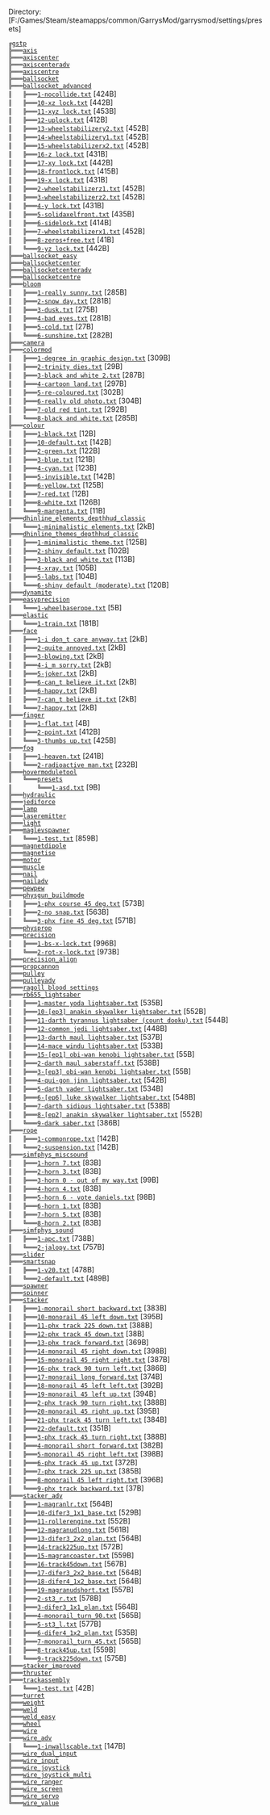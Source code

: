 ﻿Directory: [F:/Games/Steam/steamapps/common/GarrysMod/garrysmod/settings/presets]

`╔`[`gstp`][ref-1-gstp]  
`╠═══`[`axis`][ref-2-axis]  
`╠═══`[`axiscenter`][ref-3-axiscenter]  
`╠═══`[`axiscenteradv`][ref-4-axiscenteradv]  
`╠═══`[`axiscentre`][ref-5-axiscentre]  
`╠═══`[`ballsocket`][ref-6-ballsocket]  
`╠═══`[`ballsocket_advanced`][ref-7-ballsocket%5Fadvanced]  
`║   ╠═══`[`1-nocollide.txt`][ref-8-1%2Dnocollide.txt] [424B]  
`║   ╠═══`[`10-xz lock.txt`][ref-9-10%2Dxz%20lock.txt] [442B]  
`║   ╠═══`[`11-xyz lock.txt`][ref-10-11%2Dxyz%20lock.txt] [453B]  
`║   ╠═══`[`12-uplock.txt`][ref-11-12%2Duplock.txt] [412B]  
`║   ╠═══`[`13-wheelstabilizery2.txt`][ref-12-13%2Dwheelstabilizery2.txt] [452B]  
`║   ╠═══`[`14-wheelstabilizery1.txt`][ref-13-14%2Dwheelstabilizery1.txt] [452B]  
`║   ╠═══`[`15-wheelstabilizerx2.txt`][ref-14-15%2Dwheelstabilizerx2.txt] [452B]  
`║   ╠═══`[`16-z lock.txt`][ref-15-16%2Dz%20lock.txt] [431B]  
`║   ╠═══`[`17-xy lock.txt`][ref-16-17%2Dxy%20lock.txt] [442B]  
`║   ╠═══`[`18-frontlock.txt`][ref-17-18%2Dfrontlock.txt] [415B]  
`║   ╠═══`[`19-x lock.txt`][ref-18-19%2Dx%20lock.txt] [431B]  
`║   ╠═══`[`2-wheelstabilizerz1.txt`][ref-19-2%2Dwheelstabilizerz1.txt] [452B]  
`║   ╠═══`[`3-wheelstabilizerz2.txt`][ref-20-3%2Dwheelstabilizerz2.txt] [452B]  
`║   ╠═══`[`4-y lock.txt`][ref-21-4%2Dy%20lock.txt] [431B]  
`║   ╠═══`[`5-solidaxelfront.txt`][ref-22-5%2Dsolidaxelfront.txt] [435B]  
`║   ╠═══`[`6-sidelock.txt`][ref-23-6%2Dsidelock.txt] [414B]  
`║   ╠═══`[`7-wheelstabilizerx1.txt`][ref-24-7%2Dwheelstabilizerx1.txt] [452B]  
`║   ╠═══`[`8-zeros+free.txt`][ref-25-8%2Dzeros%2Bfree.txt] [41B]  
`║   ╚═══`[`9-yz lock.txt`][ref-26-9%2Dyz%20lock.txt] [442B]  
`╠═══`[`ballsocket_easy`][ref-27-ballsocket%5Feasy]  
`╠═══`[`ballsocketcenter`][ref-28-ballsocketcenter]  
`╠═══`[`ballsocketcenteradv`][ref-29-ballsocketcenteradv]  
`╠═══`[`ballsocketcentre`][ref-30-ballsocketcentre]  
`╠═══`[`bloom`][ref-31-bloom]  
`║   ╠═══`[`1-really sunny.txt`][ref-32-1%2Dreally%20sunny.txt] [285B]  
`║   ╠═══`[`2-snow day.txt`][ref-33-2%2Dsnow%20day.txt] [281B]  
`║   ╠═══`[`3-dusk.txt`][ref-34-3%2Ddusk.txt] [275B]  
`║   ╠═══`[`4-bad eyes.txt`][ref-35-4%2Dbad%20eyes.txt] [281B]  
`║   ╠═══`[`5-cold.txt`][ref-36-5%2Dcold.txt] [27B]  
`║   ╚═══`[`6-sunshine.txt`][ref-37-6%2Dsunshine.txt] [282B]  
`╠═══`[`camera`][ref-38-camera]  
`╠═══`[`colormod`][ref-39-colormod]  
`║   ╠═══`[`1-degree in graphic design.txt`][ref-40-1%2Ddegree%20in%20graphic%20design.txt] [309B]  
`║   ╠═══`[`2-trinity dies.txt`][ref-41-2%2Dtrinity%20dies.txt] [29B]  
`║   ╠═══`[`3-black and white 2.txt`][ref-42-3%2Dblack%20and%20white%202.txt] [287B]  
`║   ╠═══`[`4-cartoon land.txt`][ref-43-4%2Dcartoon%20land.txt] [297B]  
`║   ╠═══`[`5-re-coloured.txt`][ref-44-5%2Dre%2Dcoloured.txt] [302B]  
`║   ╠═══`[`6-really old photo.txt`][ref-45-6%2Dreally%20old%20photo.txt] [304B]  
`║   ╠═══`[`7-old red tint.txt`][ref-46-7%2Dold%20red%20tint.txt] [292B]  
`║   ╚═══`[`8-black and white.txt`][ref-47-8%2Dblack%20and%20white.txt] [285B]  
`╠═══`[`colour`][ref-48-colour]  
`║   ╠═══`[`1-black.txt`][ref-49-1%2Dblack.txt] [12B]  
`║   ╠═══`[`10-default.txt`][ref-50-10%2Ddefault.txt] [142B]  
`║   ╠═══`[`2-green.txt`][ref-51-2%2Dgreen.txt] [122B]  
`║   ╠═══`[`3-blue.txt`][ref-52-3%2Dblue.txt] [121B]  
`║   ╠═══`[`4-cyan.txt`][ref-53-4%2Dcyan.txt] [123B]  
`║   ╠═══`[`5-invisible.txt`][ref-54-5%2Dinvisible.txt] [142B]  
`║   ╠═══`[`6-yellow.txt`][ref-55-6%2Dyellow.txt] [125B]  
`║   ╠═══`[`7-red.txt`][ref-56-7%2Dred.txt] [12B]  
`║   ╠═══`[`8-white.txt`][ref-57-8%2Dwhite.txt] [126B]  
`║   ╚═══`[`9-margenta.txt`][ref-58-9%2Dmargenta.txt] [11B]  
`╠═══`[`dhinline_elements_depthhud_classic`][ref-59-dhinline%5Felements%5Fdepthhud%5Fclassic]  
`║   ╚═══`[`1-minimalistic elements.txt`][ref-60-1%2Dminimalistic%20elements.txt] [2kB]  
`╠═══`[`dhinline_themes_depthhud_classic`][ref-61-dhinline%5Fthemes%5Fdepthhud%5Fclassic]  
`║   ╠═══`[`1-minimalistic theme.txt`][ref-62-1%2Dminimalistic%20theme.txt] [125B]  
`║   ╠═══`[`2-shiny default.txt`][ref-63-2%2Dshiny%20default.txt] [102B]  
`║   ╠═══`[`3-black and white.txt`][ref-64-3%2Dblack%20and%20white.txt] [113B]  
`║   ╠═══`[`4-xray.txt`][ref-65-4%2Dxray.txt] [105B]  
`║   ╠═══`[`5-labs.txt`][ref-66-5%2Dlabs.txt] [104B]  
`║   ╚═══`[`6-shiny default (moderate).txt`][ref-67-6%2Dshiny%20default%20%28moderate%29.txt] [120B]  
`╠═══`[`dynamite`][ref-68-dynamite]  
`╠═══`[`easyprecision`][ref-69-easyprecision]  
`║   ╚═══`[`1-wheelbaserope.txt`][ref-70-1%2Dwheelbaserope.txt] [5B]  
`╠═══`[`elastic`][ref-71-elastic]  
`║   ╚═══`[`1-train.txt`][ref-72-1%2Dtrain.txt] [181B]  
`╠═══`[`face`][ref-73-face]  
`║   ╠═══`[`1-i don_t care anyway.txt`][ref-74-1%2Di%20don%5Ft%20care%20anyway.txt] [2kB]  
`║   ╠═══`[`2-quite annoyed.txt`][ref-75-2%2Dquite%20annoyed.txt] [2kB]  
`║   ╠═══`[`3-blowing.txt`][ref-76-3%2Dblowing.txt] [2kB]  
`║   ╠═══`[`4-i_m sorry.txt`][ref-77-4%2Di%5Fm%20sorry.txt] [2kB]  
`║   ╠═══`[`5-joker.txt`][ref-78-5%2Djoker.txt] [2kB]  
`║   ╠═══`[`6-can_t believe it.txt`][ref-79-6%2Dcan%5Ft%20believe%20it.txt] [2kB]  
`║   ╠═══`[`6-happy.txt`][ref-80-6%2Dhappy.txt] [2kB]  
`║   ╠═══`[`7-can_t believe it.txt`][ref-81-7%2Dcan%5Ft%20believe%20it.txt] [2kB]  
`║   ╚═══`[`7-happy.txt`][ref-82-7%2Dhappy.txt] [2kB]  
`╠═══`[`finger`][ref-83-finger]  
`║   ╠═══`[`1-flat.txt`][ref-84-1%2Dflat.txt] [4B]  
`║   ╠═══`[`2-point.txt`][ref-85-2%2Dpoint.txt] [412B]  
`║   ╚═══`[`3-thumbs up.txt`][ref-86-3%2Dthumbs%20up.txt] [425B]  
`╠═══`[`fog`][ref-87-fog]  
`║   ╠═══`[`1-heaven.txt`][ref-88-1%2Dheaven.txt] [241B]  
`║   ╚═══`[`2-radioactive man.txt`][ref-89-2%2Dradioactive%20man.txt] [232B]  
`╠═══`[`hovermoduletool`][ref-90-hovermoduletool]  
`║   ╚═══`[`presets`][ref-91-presets]  
`║       ╚═══`[`1-asd.txt`][ref-92-1%2Dasd.txt] [9B]  
`╠═══`[`hydraulic`][ref-93-hydraulic]  
`╠═══`[`jediforce`][ref-94-jediforce]  
`╠═══`[`lamp`][ref-95-lamp]  
`╠═══`[`laseremitter`][ref-96-laseremitter]  
`╠═══`[`light`][ref-97-light]  
`╠═══`[`maglevspawner`][ref-98-maglevspawner]  
`║   ╚═══`[`1-test.txt`][ref-99-1%2Dtest.txt] [859B]  
`╠═══`[`magnetdipole`][ref-100-magnetdipole]  
`╠═══`[`magnetise`][ref-101-magnetise]  
`╠═══`[`motor`][ref-102-motor]  
`╠═══`[`muscle`][ref-103-muscle]  
`╠═══`[`nail`][ref-104-nail]  
`╠═══`[`nailadv`][ref-105-nailadv]  
`╠═══`[`pewpew`][ref-106-pewpew]  
`╠═══`[`physgun_buildmode`][ref-107-physgun%5Fbuildmode]  
`║   ╠═══`[`1-phx course 45 deg.txt`][ref-108-1%2Dphx%20course%2045%20deg.txt] [573B]  
`║   ╠═══`[`2-no snap.txt`][ref-109-2%2Dno%20snap.txt] [563B]  
`║   ╚═══`[`3-phx fine 45 deg.txt`][ref-110-3%2Dphx%20fine%2045%20deg.txt] [571B]  
`╠═══`[`physprop`][ref-111-physprop]  
`╠═══`[`precision`][ref-112-precision]  
`║   ╠═══`[`1-bs-x-lock.txt`][ref-113-1%2Dbs%2Dx%2Dlock.txt] [996B]  
`║   ╚═══`[`2-rot-x-lock.txt`][ref-114-2%2Drot%2Dx%2Dlock.txt] [973B]  
`╠═══`[`precision_align`][ref-115-precision%5Falign]  
`╠═══`[`propcannon`][ref-116-propcannon]  
`╠═══`[`pulley`][ref-117-pulley]  
`╠═══`[`pulleyadv`][ref-118-pulleyadv]  
`╠═══`[`ragoll blood settings`][ref-119-ragoll%20blood%20settings]  
`╠═══`[`rb655_lightsaber`][ref-120-rb655%5Flightsaber]  
`║   ╠═══`[`1-master yoda lightsaber.txt`][ref-121-1%2Dmaster%20yoda%20lightsaber.txt] [535B]  
`║   ╠═══`[`10-[ep3] anakin skywalker lightsaber.txt`][ref-122-10%2D%5Bep3%5D%20anakin%20skywalker%20lightsaber.txt] [552B]  
`║   ╠═══`[`11-darth tyrannus lightsaber (count dooku).txt`][ref-123-11%2Ddarth%20tyrannus%20lightsaber%20%28count%20dooku%29.txt] [544B]  
`║   ╠═══`[`12-common jedi lightsaber.txt`][ref-124-12%2Dcommon%20jedi%20lightsaber.txt] [448B]  
`║   ╠═══`[`13-darth maul lightsaber.txt`][ref-125-13%2Ddarth%20maul%20lightsaber.txt] [537B]  
`║   ╠═══`[`14-mace windu lightsaber.txt`][ref-126-14%2Dmace%20windu%20lightsaber.txt] [533B]  
`║   ╠═══`[`15-[ep1] obi-wan kenobi lightsaber.txt`][ref-127-15%2D%5Bep1%5D%20obi%2Dwan%20kenobi%20lightsaber.txt] [55B]  
`║   ╠═══`[`2-darth maul saberstaff.txt`][ref-128-2%2Ddarth%20maul%20saberstaff.txt] [538B]  
`║   ╠═══`[`3-[ep3] obi-wan kenobi lightsaber.txt`][ref-129-3%2D%5Bep3%5D%20obi%2Dwan%20kenobi%20lightsaber.txt] [55B]  
`║   ╠═══`[`4-qui-gon jinn lightsaber.txt`][ref-130-4%2Dqui%2Dgon%20jinn%20lightsaber.txt] [542B]  
`║   ╠═══`[`5-darth vader lightsaber.txt`][ref-131-5%2Ddarth%20vader%20lightsaber.txt] [534B]  
`║   ╠═══`[`6-[ep6] luke skywalker lightsaber.txt`][ref-132-6%2D%5Bep6%5D%20luke%20skywalker%20lightsaber.txt] [548B]  
`║   ╠═══`[`7-darth sidious lightsaber.txt`][ref-133-7%2Ddarth%20sidious%20lightsaber.txt] [538B]  
`║   ╠═══`[`8-[ep2] anakin skywalker lightsaber.txt`][ref-134-8%2D%5Bep2%5D%20anakin%20skywalker%20lightsaber.txt] [552B]  
`║   ╚═══`[`9-dark saber.txt`][ref-135-9%2Ddark%20saber.txt] [386B]  
`╠═══`[`rope`][ref-136-rope]  
`║   ╠═══`[`1-commonrope.txt`][ref-137-1%2Dcommonrope.txt] [142B]  
`║   ╚═══`[`2-suspension.txt`][ref-138-2%2Dsuspension.txt] [142B]  
`╠═══`[`simfphys_miscsound`][ref-139-simfphys%5Fmiscsound]  
`║   ╠═══`[`1-horn 7.txt`][ref-140-1%2Dhorn%207.txt] [83B]  
`║   ╠═══`[`2-horn 3.txt`][ref-141-2%2Dhorn%203.txt] [83B]  
`║   ╠═══`[`3-horn 0 - out of my way.txt`][ref-142-3%2Dhorn%200%20%2D%20out%20of%20my%20way.txt] [99B]  
`║   ╠═══`[`4-horn 4.txt`][ref-143-4%2Dhorn%204.txt] [83B]  
`║   ╠═══`[`5-horn 6 - vote daniels.txt`][ref-144-5%2Dhorn%206%20%2D%20vote%20daniels.txt] [98B]  
`║   ╠═══`[`6-horn 1.txt`][ref-145-6%2Dhorn%201.txt] [83B]  
`║   ╠═══`[`7-horn 5.txt`][ref-146-7%2Dhorn%205.txt] [83B]  
`║   ╚═══`[`8-horn 2.txt`][ref-147-8%2Dhorn%202.txt] [83B]  
`╠═══`[`simfphys_sound`][ref-148-simfphys%5Fsound]  
`║   ╠═══`[`1-apc.txt`][ref-149-1%2Dapc.txt] [738B]  
`║   ╚═══`[`2-jalopy.txt`][ref-150-2%2Djalopy.txt] [757B]  
`╠═══`[`slider`][ref-151-slider]  
`╠═══`[`smartsnap`][ref-152-smartsnap]  
`║   ╠═══`[`1-v20.txt`][ref-153-1%2Dv20.txt] [478B]  
`║   ╚═══`[`2-default.txt`][ref-154-2%2Ddefault.txt] [489B]  
`╠═══`[`spawner`][ref-155-spawner]  
`╠═══`[`spinner`][ref-156-spinner]  
`╠═══`[`stacker`][ref-157-stacker]  
`║   ╠═══`[`1-monorail short backward.txt`][ref-158-1%2Dmonorail%20short%20backward.txt] [383B]  
`║   ╠═══`[`10-monorail 45 left down.txt`][ref-159-10%2Dmonorail%2045%20left%20down.txt] [395B]  
`║   ╠═══`[`11-phx track 225 down.txt`][ref-160-11%2Dphx%20track%20225%20down.txt] [388B]  
`║   ╠═══`[`12-phx track 45 down.txt`][ref-161-12%2Dphx%20track%2045%20down.txt] [38B]  
`║   ╠═══`[`13-phx track forward.txt`][ref-162-13%2Dphx%20track%20forward.txt] [369B]  
`║   ╠═══`[`14-monorail 45 right down.txt`][ref-163-14%2Dmonorail%2045%20right%20down.txt] [398B]  
`║   ╠═══`[`15-monorail 45 right right.txt`][ref-164-15%2Dmonorail%2045%20right%20right.txt] [387B]  
`║   ╠═══`[`16-phx track 90 turn left.txt`][ref-165-16%2Dphx%20track%2090%20turn%20left.txt] [386B]  
`║   ╠═══`[`17-monorail long forward.txt`][ref-166-17%2Dmonorail%20long%20forward.txt] [374B]  
`║   ╠═══`[`18-monorail 45 left left.txt`][ref-167-18%2Dmonorail%2045%20left%20left.txt] [392B]  
`║   ╠═══`[`19-monorail 45 left up.txt`][ref-168-19%2Dmonorail%2045%20left%20up.txt] [394B]  
`║   ╠═══`[`2-phx track 90 turn right.txt`][ref-169-2%2Dphx%20track%2090%20turn%20right.txt] [388B]  
`║   ╠═══`[`20-monorail 45 right up.txt`][ref-170-20%2Dmonorail%2045%20right%20up.txt] [395B]  
`║   ╠═══`[`21-phx track 45 turn left.txt`][ref-171-21%2Dphx%20track%2045%20turn%20left.txt] [384B]  
`║   ╠═══`[`22-default.txt`][ref-172-22%2Ddefault.txt] [351B]  
`║   ╠═══`[`3-phx track 45 turn right.txt`][ref-173-3%2Dphx%20track%2045%20turn%20right.txt] [388B]  
`║   ╠═══`[`4-monorail short forward.txt`][ref-174-4%2Dmonorail%20short%20forward.txt] [382B]  
`║   ╠═══`[`5-monorail 45 right left.txt`][ref-175-5%2Dmonorail%2045%20right%20left.txt] [398B]  
`║   ╠═══`[`6-phx track 45 up.txt`][ref-176-6%2Dphx%20track%2045%20up.txt] [372B]  
`║   ╠═══`[`7-phx track 225 up.txt`][ref-177-7%2Dphx%20track%20225%20up.txt] [385B]  
`║   ╠═══`[`8-monorail 45 left right.txt`][ref-178-8%2Dmonorail%2045%20left%20right.txt] [396B]  
`║   ╚═══`[`9-phx track backward.txt`][ref-179-9%2Dphx%20track%20backward.txt] [37B]  
`╠═══`[`stacker_adv`][ref-180-stacker%5Fadv]  
`║   ╠═══`[`1-magranlr.txt`][ref-181-1%2Dmagranlr.txt] [564B]  
`║   ╠═══`[`10-difer3_1x1_base.txt`][ref-182-10%2Ddifer3%5F1x1%5Fbase.txt] [529B]  
`║   ╠═══`[`11-rollerengine.txt`][ref-183-11%2Drollerengine.txt] [552B]  
`║   ╠═══`[`12-magranudlong.txt`][ref-184-12%2Dmagranudlong.txt] [561B]  
`║   ╠═══`[`13-difer3_2x2_plan.txt`][ref-185-13%2Ddifer3%5F2x2%5Fplan.txt] [564B]  
`║   ╠═══`[`14-track225up.txt`][ref-186-14%2Dtrack225up.txt] [572B]  
`║   ╠═══`[`15-magrancoaster.txt`][ref-187-15%2Dmagrancoaster.txt] [559B]  
`║   ╠═══`[`16-track45down.txt`][ref-188-16%2Dtrack45down.txt] [567B]  
`║   ╠═══`[`17-difer3_2x2_base.txt`][ref-189-17%2Ddifer3%5F2x2%5Fbase.txt] [564B]  
`║   ╠═══`[`18-difer4_1x2_base.txt`][ref-190-18%2Ddifer4%5F1x2%5Fbase.txt] [564B]  
`║   ╠═══`[`19-magranudshort.txt`][ref-191-19%2Dmagranudshort.txt] [557B]  
`║   ╠═══`[`2-st3_r.txt`][ref-192-2%2Dst3%5Fr.txt] [578B]  
`║   ╠═══`[`3-difer3_1x1_plan.txt`][ref-193-3%2Ddifer3%5F1x1%5Fplan.txt] [564B]  
`║   ╠═══`[`4-monorail_turn_90.txt`][ref-194-4%2Dmonorail%5Fturn%5F90.txt] [565B]  
`║   ╠═══`[`5-st3_l.txt`][ref-195-5%2Dst3%5Fl.txt] [577B]  
`║   ╠═══`[`6-difer4_1x2_plan.txt`][ref-196-6%2Ddifer4%5F1x2%5Fplan.txt] [535B]  
`║   ╠═══`[`7-monorail_turn_45.txt`][ref-197-7%2Dmonorail%5Fturn%5F45.txt] [565B]  
`║   ╠═══`[`8-track45up.txt`][ref-198-8%2Dtrack45up.txt] [559B]  
`║   ╚═══`[`9-track225down.txt`][ref-199-9%2Dtrack225down.txt] [575B]  
`╠═══`[`stacker_improved`][ref-200-stacker%5Fimproved]  
`╠═══`[`thruster`][ref-201-thruster]  
`╠═══`[`trackassembly`][ref-202-trackassembly]  
`║   ╚═══`[`1-test.txt`][ref-203-1%2Dtest.txt] [42B]  
`╠═══`[`turret`][ref-204-turret]  
`╠═══`[`weight`][ref-205-weight]  
`╠═══`[`weld`][ref-206-weld]  
`╠═══`[`weld_easy`][ref-207-weld%5Feasy]  
`╠═══`[`wheel`][ref-208-wheel]  
`╠═══`[`wire`][ref-209-wire]  
`╠═══`[`wire_adv`][ref-210-wire%5Fadv]  
`║   ╚═══`[`1-inwallscable.txt`][ref-211-1%2Dinwallscable.txt] [147B]  
`╠═══`[`wire_dual_input`][ref-212-wire%5Fdual%5Finput]  
`╠═══`[`wire_input`][ref-213-wire%5Finput]  
`╠═══`[`wire_joystick`][ref-214-wire%5Fjoystick]  
`╠═══`[`wire_joystick_multi`][ref-215-wire%5Fjoystick%5Fmulti]  
`╠═══`[`wire_ranger`][ref-216-wire%5Franger]  
`╠═══`[`wire_screen`][ref-217-wire%5Fscreen]  
`╠═══`[`wire_servo`][ref-218-wire%5Fservo]  
`╚═══`[`wire_value`][ref-219-wire%5Fvalue]  

[ref-1-gstp]: https://github.com/mbqwertyaaa/gstp
[ref-2-axis]: https://github.com/mbqwertyaaa/gstp/blob/master/axis
[ref-3-axiscenter]: https://github.com/mbqwertyaaa/gstp/blob/master/axiscenter
[ref-4-axiscenteradv]: https://github.com/mbqwertyaaa/gstp/blob/master/axiscenteradv
[ref-5-axiscentre]: https://github.com/mbqwertyaaa/gstp/blob/master/axiscentre
[ref-6-ballsocket]: https://github.com/mbqwertyaaa/gstp/blob/master/ballsocket
[ref-7-ballsocket%5Fadvanced]: https://github.com/mbqwertyaaa/gstp/blob/master/ballsocket%5Fadvanced
[ref-8-1%2Dnocollide.txt]: https://github.com/mbqwertyaaa/gstp/blob/master/ballsocket%5Fadvanced/1%2Dnocollide.txt
[ref-9-10%2Dxz%20lock.txt]: https://github.com/mbqwertyaaa/gstp/blob/master/ballsocket%5Fadvanced/10%2Dxz%20lock.txt
[ref-10-11%2Dxyz%20lock.txt]: https://github.com/mbqwertyaaa/gstp/blob/master/ballsocket%5Fadvanced/11%2Dxyz%20lock.txt
[ref-11-12%2Duplock.txt]: https://github.com/mbqwertyaaa/gstp/blob/master/ballsocket%5Fadvanced/12%2Duplock.txt
[ref-12-13%2Dwheelstabilizery2.txt]: https://github.com/mbqwertyaaa/gstp/blob/master/ballsocket%5Fadvanced/13%2Dwheelstabilizery2.txt
[ref-13-14%2Dwheelstabilizery1.txt]: https://github.com/mbqwertyaaa/gstp/blob/master/ballsocket%5Fadvanced/14%2Dwheelstabilizery1.txt
[ref-14-15%2Dwheelstabilizerx2.txt]: https://github.com/mbqwertyaaa/gstp/blob/master/ballsocket%5Fadvanced/15%2Dwheelstabilizerx2.txt
[ref-15-16%2Dz%20lock.txt]: https://github.com/mbqwertyaaa/gstp/blob/master/ballsocket%5Fadvanced/16%2Dz%20lock.txt
[ref-16-17%2Dxy%20lock.txt]: https://github.com/mbqwertyaaa/gstp/blob/master/ballsocket%5Fadvanced/17%2Dxy%20lock.txt
[ref-17-18%2Dfrontlock.txt]: https://github.com/mbqwertyaaa/gstp/blob/master/ballsocket%5Fadvanced/18%2Dfrontlock.txt
[ref-18-19%2Dx%20lock.txt]: https://github.com/mbqwertyaaa/gstp/blob/master/ballsocket%5Fadvanced/19%2Dx%20lock.txt
[ref-19-2%2Dwheelstabilizerz1.txt]: https://github.com/mbqwertyaaa/gstp/blob/master/ballsocket%5Fadvanced/2%2Dwheelstabilizerz1.txt
[ref-20-3%2Dwheelstabilizerz2.txt]: https://github.com/mbqwertyaaa/gstp/blob/master/ballsocket%5Fadvanced/3%2Dwheelstabilizerz2.txt
[ref-21-4%2Dy%20lock.txt]: https://github.com/mbqwertyaaa/gstp/blob/master/ballsocket%5Fadvanced/4%2Dy%20lock.txt
[ref-22-5%2Dsolidaxelfront.txt]: https://github.com/mbqwertyaaa/gstp/blob/master/ballsocket%5Fadvanced/5%2Dsolidaxelfront.txt
[ref-23-6%2Dsidelock.txt]: https://github.com/mbqwertyaaa/gstp/blob/master/ballsocket%5Fadvanced/6%2Dsidelock.txt
[ref-24-7%2Dwheelstabilizerx1.txt]: https://github.com/mbqwertyaaa/gstp/blob/master/ballsocket%5Fadvanced/7%2Dwheelstabilizerx1.txt
[ref-25-8%2Dzeros%2Bfree.txt]: https://github.com/mbqwertyaaa/gstp/blob/master/ballsocket%5Fadvanced/8%2Dzeros%2Bfree.txt
[ref-26-9%2Dyz%20lock.txt]: https://github.com/mbqwertyaaa/gstp/blob/master/ballsocket%5Fadvanced/9%2Dyz%20lock.txt
[ref-27-ballsocket%5Feasy]: https://github.com/mbqwertyaaa/gstp/blob/master/ballsocket%5Feasy
[ref-28-ballsocketcenter]: https://github.com/mbqwertyaaa/gstp/blob/master/ballsocketcenter
[ref-29-ballsocketcenteradv]: https://github.com/mbqwertyaaa/gstp/blob/master/ballsocketcenteradv
[ref-30-ballsocketcentre]: https://github.com/mbqwertyaaa/gstp/blob/master/ballsocketcentre
[ref-31-bloom]: https://github.com/mbqwertyaaa/gstp/blob/master/bloom
[ref-32-1%2Dreally%20sunny.txt]: https://github.com/mbqwertyaaa/gstp/blob/master/bloom/1%2Dreally%20sunny.txt
[ref-33-2%2Dsnow%20day.txt]: https://github.com/mbqwertyaaa/gstp/blob/master/bloom/2%2Dsnow%20day.txt
[ref-34-3%2Ddusk.txt]: https://github.com/mbqwertyaaa/gstp/blob/master/bloom/3%2Ddusk.txt
[ref-35-4%2Dbad%20eyes.txt]: https://github.com/mbqwertyaaa/gstp/blob/master/bloom/4%2Dbad%20eyes.txt
[ref-36-5%2Dcold.txt]: https://github.com/mbqwertyaaa/gstp/blob/master/bloom/5%2Dcold.txt
[ref-37-6%2Dsunshine.txt]: https://github.com/mbqwertyaaa/gstp/blob/master/bloom/6%2Dsunshine.txt
[ref-38-camera]: https://github.com/mbqwertyaaa/gstp/blob/master/camera
[ref-39-colormod]: https://github.com/mbqwertyaaa/gstp/blob/master/colormod
[ref-40-1%2Ddegree%20in%20graphic%20design.txt]: https://github.com/mbqwertyaaa/gstp/blob/master/colormod/1%2Ddegree%20in%20graphic%20design.txt
[ref-41-2%2Dtrinity%20dies.txt]: https://github.com/mbqwertyaaa/gstp/blob/master/colormod/2%2Dtrinity%20dies.txt
[ref-42-3%2Dblack%20and%20white%202.txt]: https://github.com/mbqwertyaaa/gstp/blob/master/colormod/3%2Dblack%20and%20white%202.txt
[ref-43-4%2Dcartoon%20land.txt]: https://github.com/mbqwertyaaa/gstp/blob/master/colormod/4%2Dcartoon%20land.txt
[ref-44-5%2Dre%2Dcoloured.txt]: https://github.com/mbqwertyaaa/gstp/blob/master/colormod/5%2Dre%2Dcoloured.txt
[ref-45-6%2Dreally%20old%20photo.txt]: https://github.com/mbqwertyaaa/gstp/blob/master/colormod/6%2Dreally%20old%20photo.txt
[ref-46-7%2Dold%20red%20tint.txt]: https://github.com/mbqwertyaaa/gstp/blob/master/colormod/7%2Dold%20red%20tint.txt
[ref-47-8%2Dblack%20and%20white.txt]: https://github.com/mbqwertyaaa/gstp/blob/master/colormod/8%2Dblack%20and%20white.txt
[ref-48-colour]: https://github.com/mbqwertyaaa/gstp/blob/master/colour
[ref-49-1%2Dblack.txt]: https://github.com/mbqwertyaaa/gstp/blob/master/colour/1%2Dblack.txt
[ref-50-10%2Ddefault.txt]: https://github.com/mbqwertyaaa/gstp/blob/master/colour/10%2Ddefault.txt
[ref-51-2%2Dgreen.txt]: https://github.com/mbqwertyaaa/gstp/blob/master/colour/2%2Dgreen.txt
[ref-52-3%2Dblue.txt]: https://github.com/mbqwertyaaa/gstp/blob/master/colour/3%2Dblue.txt
[ref-53-4%2Dcyan.txt]: https://github.com/mbqwertyaaa/gstp/blob/master/colour/4%2Dcyan.txt
[ref-54-5%2Dinvisible.txt]: https://github.com/mbqwertyaaa/gstp/blob/master/colour/5%2Dinvisible.txt
[ref-55-6%2Dyellow.txt]: https://github.com/mbqwertyaaa/gstp/blob/master/colour/6%2Dyellow.txt
[ref-56-7%2Dred.txt]: https://github.com/mbqwertyaaa/gstp/blob/master/colour/7%2Dred.txt
[ref-57-8%2Dwhite.txt]: https://github.com/mbqwertyaaa/gstp/blob/master/colour/8%2Dwhite.txt
[ref-58-9%2Dmargenta.txt]: https://github.com/mbqwertyaaa/gstp/blob/master/colour/9%2Dmargenta.txt
[ref-59-dhinline%5Felements%5Fdepthhud%5Fclassic]: https://github.com/mbqwertyaaa/gstp/blob/master/dhinline%5Felements%5Fdepthhud%5Fclassic
[ref-60-1%2Dminimalistic%20elements.txt]: https://github.com/mbqwertyaaa/gstp/blob/master/dhinline%5Felements%5Fdepthhud%5Fclassic/1%2Dminimalistic%20elements.txt
[ref-61-dhinline%5Fthemes%5Fdepthhud%5Fclassic]: https://github.com/mbqwertyaaa/gstp/blob/master/dhinline%5Fthemes%5Fdepthhud%5Fclassic
[ref-62-1%2Dminimalistic%20theme.txt]: https://github.com/mbqwertyaaa/gstp/blob/master/dhinline%5Fthemes%5Fdepthhud%5Fclassic/1%2Dminimalistic%20theme.txt
[ref-63-2%2Dshiny%20default.txt]: https://github.com/mbqwertyaaa/gstp/blob/master/dhinline%5Fthemes%5Fdepthhud%5Fclassic/2%2Dshiny%20default.txt
[ref-64-3%2Dblack%20and%20white.txt]: https://github.com/mbqwertyaaa/gstp/blob/master/dhinline%5Fthemes%5Fdepthhud%5Fclassic/3%2Dblack%20and%20white.txt
[ref-65-4%2Dxray.txt]: https://github.com/mbqwertyaaa/gstp/blob/master/dhinline%5Fthemes%5Fdepthhud%5Fclassic/4%2Dxray.txt
[ref-66-5%2Dlabs.txt]: https://github.com/mbqwertyaaa/gstp/blob/master/dhinline%5Fthemes%5Fdepthhud%5Fclassic/5%2Dlabs.txt
[ref-67-6%2Dshiny%20default%20%28moderate%29.txt]: https://github.com/mbqwertyaaa/gstp/blob/master/dhinline%5Fthemes%5Fdepthhud%5Fclassic/6%2Dshiny%20default%20%28moderate%29.txt
[ref-68-dynamite]: https://github.com/mbqwertyaaa/gstp/blob/master/dynamite
[ref-69-easyprecision]: https://github.com/mbqwertyaaa/gstp/blob/master/easyprecision
[ref-70-1%2Dwheelbaserope.txt]: https://github.com/mbqwertyaaa/gstp/blob/master/easyprecision/1%2Dwheelbaserope.txt
[ref-71-elastic]: https://github.com/mbqwertyaaa/gstp/blob/master/elastic
[ref-72-1%2Dtrain.txt]: https://github.com/mbqwertyaaa/gstp/blob/master/elastic/1%2Dtrain.txt
[ref-73-face]: https://github.com/mbqwertyaaa/gstp/blob/master/face
[ref-74-1%2Di%20don%5Ft%20care%20anyway.txt]: https://github.com/mbqwertyaaa/gstp/blob/master/face/1%2Di%20don%5Ft%20care%20anyway.txt
[ref-75-2%2Dquite%20annoyed.txt]: https://github.com/mbqwertyaaa/gstp/blob/master/face/2%2Dquite%20annoyed.txt
[ref-76-3%2Dblowing.txt]: https://github.com/mbqwertyaaa/gstp/blob/master/face/3%2Dblowing.txt
[ref-77-4%2Di%5Fm%20sorry.txt]: https://github.com/mbqwertyaaa/gstp/blob/master/face/4%2Di%5Fm%20sorry.txt
[ref-78-5%2Djoker.txt]: https://github.com/mbqwertyaaa/gstp/blob/master/face/5%2Djoker.txt
[ref-79-6%2Dcan%5Ft%20believe%20it.txt]: https://github.com/mbqwertyaaa/gstp/blob/master/face/6%2Dcan%5Ft%20believe%20it.txt
[ref-80-6%2Dhappy.txt]: https://github.com/mbqwertyaaa/gstp/blob/master/face/6%2Dhappy.txt
[ref-81-7%2Dcan%5Ft%20believe%20it.txt]: https://github.com/mbqwertyaaa/gstp/blob/master/face/7%2Dcan%5Ft%20believe%20it.txt
[ref-82-7%2Dhappy.txt]: https://github.com/mbqwertyaaa/gstp/blob/master/face/7%2Dhappy.txt
[ref-83-finger]: https://github.com/mbqwertyaaa/gstp/blob/master/finger
[ref-84-1%2Dflat.txt]: https://github.com/mbqwertyaaa/gstp/blob/master/finger/1%2Dflat.txt
[ref-85-2%2Dpoint.txt]: https://github.com/mbqwertyaaa/gstp/blob/master/finger/2%2Dpoint.txt
[ref-86-3%2Dthumbs%20up.txt]: https://github.com/mbqwertyaaa/gstp/blob/master/finger/3%2Dthumbs%20up.txt
[ref-87-fog]: https://github.com/mbqwertyaaa/gstp/blob/master/fog
[ref-88-1%2Dheaven.txt]: https://github.com/mbqwertyaaa/gstp/blob/master/fog/1%2Dheaven.txt
[ref-89-2%2Dradioactive%20man.txt]: https://github.com/mbqwertyaaa/gstp/blob/master/fog/2%2Dradioactive%20man.txt
[ref-90-hovermoduletool]: https://github.com/mbqwertyaaa/gstp/blob/master/hovermoduletool
[ref-91-presets]: https://github.com/mbqwertyaaa/gstp/blob/master/hovermoduletool/presets
[ref-92-1%2Dasd.txt]: https://github.com/mbqwertyaaa/gstp/blob/master/hovermoduletool/presets/1%2Dasd.txt
[ref-93-hydraulic]: https://github.com/mbqwertyaaa/gstp/blob/master/hydraulic
[ref-94-jediforce]: https://github.com/mbqwertyaaa/gstp/blob/master/jediforce
[ref-95-lamp]: https://github.com/mbqwertyaaa/gstp/blob/master/lamp
[ref-96-laseremitter]: https://github.com/mbqwertyaaa/gstp/blob/master/laseremitter
[ref-97-light]: https://github.com/mbqwertyaaa/gstp/blob/master/light
[ref-98-maglevspawner]: https://github.com/mbqwertyaaa/gstp/blob/master/maglevspawner
[ref-99-1%2Dtest.txt]: https://github.com/mbqwertyaaa/gstp/blob/master/maglevspawner/1%2Dtest.txt
[ref-100-magnetdipole]: https://github.com/mbqwertyaaa/gstp/blob/master/magnetdipole
[ref-101-magnetise]: https://github.com/mbqwertyaaa/gstp/blob/master/magnetise
[ref-102-motor]: https://github.com/mbqwertyaaa/gstp/blob/master/motor
[ref-103-muscle]: https://github.com/mbqwertyaaa/gstp/blob/master/muscle
[ref-104-nail]: https://github.com/mbqwertyaaa/gstp/blob/master/nail
[ref-105-nailadv]: https://github.com/mbqwertyaaa/gstp/blob/master/nailadv
[ref-106-pewpew]: https://github.com/mbqwertyaaa/gstp/blob/master/pewpew
[ref-107-physgun%5Fbuildmode]: https://github.com/mbqwertyaaa/gstp/blob/master/physgun%5Fbuildmode
[ref-108-1%2Dphx%20course%2045%20deg.txt]: https://github.com/mbqwertyaaa/gstp/blob/master/physgun%5Fbuildmode/1%2Dphx%20course%2045%20deg.txt
[ref-109-2%2Dno%20snap.txt]: https://github.com/mbqwertyaaa/gstp/blob/master/physgun%5Fbuildmode/2%2Dno%20snap.txt
[ref-110-3%2Dphx%20fine%2045%20deg.txt]: https://github.com/mbqwertyaaa/gstp/blob/master/physgun%5Fbuildmode/3%2Dphx%20fine%2045%20deg.txt
[ref-111-physprop]: https://github.com/mbqwertyaaa/gstp/blob/master/physprop
[ref-112-precision]: https://github.com/mbqwertyaaa/gstp/blob/master/precision
[ref-113-1%2Dbs%2Dx%2Dlock.txt]: https://github.com/mbqwertyaaa/gstp/blob/master/precision/1%2Dbs%2Dx%2Dlock.txt
[ref-114-2%2Drot%2Dx%2Dlock.txt]: https://github.com/mbqwertyaaa/gstp/blob/master/precision/2%2Drot%2Dx%2Dlock.txt
[ref-115-precision%5Falign]: https://github.com/mbqwertyaaa/gstp/blob/master/precision%5Falign
[ref-116-propcannon]: https://github.com/mbqwertyaaa/gstp/blob/master/propcannon
[ref-117-pulley]: https://github.com/mbqwertyaaa/gstp/blob/master/pulley
[ref-118-pulleyadv]: https://github.com/mbqwertyaaa/gstp/blob/master/pulleyadv
[ref-119-ragoll%20blood%20settings]: https://github.com/mbqwertyaaa/gstp/blob/master/ragoll%20blood%20settings
[ref-120-rb655%5Flightsaber]: https://github.com/mbqwertyaaa/gstp/blob/master/rb655%5Flightsaber
[ref-121-1%2Dmaster%20yoda%20lightsaber.txt]: https://github.com/mbqwertyaaa/gstp/blob/master/rb655%5Flightsaber/1%2Dmaster%20yoda%20lightsaber.txt
[ref-122-10%2D%5Bep3%5D%20anakin%20skywalker%20lightsaber.txt]: https://github.com/mbqwertyaaa/gstp/blob/master/rb655%5Flightsaber/10%2D%5Bep3%5D%20anakin%20skywalker%20lightsaber.txt
[ref-123-11%2Ddarth%20tyrannus%20lightsaber%20%28count%20dooku%29.txt]: https://github.com/mbqwertyaaa/gstp/blob/master/rb655%5Flightsaber/11%2Ddarth%20tyrannus%20lightsaber%20%28count%20dooku%29.txt
[ref-124-12%2Dcommon%20jedi%20lightsaber.txt]: https://github.com/mbqwertyaaa/gstp/blob/master/rb655%5Flightsaber/12%2Dcommon%20jedi%20lightsaber.txt
[ref-125-13%2Ddarth%20maul%20lightsaber.txt]: https://github.com/mbqwertyaaa/gstp/blob/master/rb655%5Flightsaber/13%2Ddarth%20maul%20lightsaber.txt
[ref-126-14%2Dmace%20windu%20lightsaber.txt]: https://github.com/mbqwertyaaa/gstp/blob/master/rb655%5Flightsaber/14%2Dmace%20windu%20lightsaber.txt
[ref-127-15%2D%5Bep1%5D%20obi%2Dwan%20kenobi%20lightsaber.txt]: https://github.com/mbqwertyaaa/gstp/blob/master/rb655%5Flightsaber/15%2D%5Bep1%5D%20obi%2Dwan%20kenobi%20lightsaber.txt
[ref-128-2%2Ddarth%20maul%20saberstaff.txt]: https://github.com/mbqwertyaaa/gstp/blob/master/rb655%5Flightsaber/2%2Ddarth%20maul%20saberstaff.txt
[ref-129-3%2D%5Bep3%5D%20obi%2Dwan%20kenobi%20lightsaber.txt]: https://github.com/mbqwertyaaa/gstp/blob/master/rb655%5Flightsaber/3%2D%5Bep3%5D%20obi%2Dwan%20kenobi%20lightsaber.txt
[ref-130-4%2Dqui%2Dgon%20jinn%20lightsaber.txt]: https://github.com/mbqwertyaaa/gstp/blob/master/rb655%5Flightsaber/4%2Dqui%2Dgon%20jinn%20lightsaber.txt
[ref-131-5%2Ddarth%20vader%20lightsaber.txt]: https://github.com/mbqwertyaaa/gstp/blob/master/rb655%5Flightsaber/5%2Ddarth%20vader%20lightsaber.txt
[ref-132-6%2D%5Bep6%5D%20luke%20skywalker%20lightsaber.txt]: https://github.com/mbqwertyaaa/gstp/blob/master/rb655%5Flightsaber/6%2D%5Bep6%5D%20luke%20skywalker%20lightsaber.txt
[ref-133-7%2Ddarth%20sidious%20lightsaber.txt]: https://github.com/mbqwertyaaa/gstp/blob/master/rb655%5Flightsaber/7%2Ddarth%20sidious%20lightsaber.txt
[ref-134-8%2D%5Bep2%5D%20anakin%20skywalker%20lightsaber.txt]: https://github.com/mbqwertyaaa/gstp/blob/master/rb655%5Flightsaber/8%2D%5Bep2%5D%20anakin%20skywalker%20lightsaber.txt
[ref-135-9%2Ddark%20saber.txt]: https://github.com/mbqwertyaaa/gstp/blob/master/rb655%5Flightsaber/9%2Ddark%20saber.txt
[ref-136-rope]: https://github.com/mbqwertyaaa/gstp/blob/master/rope
[ref-137-1%2Dcommonrope.txt]: https://github.com/mbqwertyaaa/gstp/blob/master/rope/1%2Dcommonrope.txt
[ref-138-2%2Dsuspension.txt]: https://github.com/mbqwertyaaa/gstp/blob/master/rope/2%2Dsuspension.txt
[ref-139-simfphys%5Fmiscsound]: https://github.com/mbqwertyaaa/gstp/blob/master/simfphys%5Fmiscsound
[ref-140-1%2Dhorn%207.txt]: https://github.com/mbqwertyaaa/gstp/blob/master/simfphys%5Fmiscsound/1%2Dhorn%207.txt
[ref-141-2%2Dhorn%203.txt]: https://github.com/mbqwertyaaa/gstp/blob/master/simfphys%5Fmiscsound/2%2Dhorn%203.txt
[ref-142-3%2Dhorn%200%20%2D%20out%20of%20my%20way.txt]: https://github.com/mbqwertyaaa/gstp/blob/master/simfphys%5Fmiscsound/3%2Dhorn%200%20%2D%20out%20of%20my%20way.txt
[ref-143-4%2Dhorn%204.txt]: https://github.com/mbqwertyaaa/gstp/blob/master/simfphys%5Fmiscsound/4%2Dhorn%204.txt
[ref-144-5%2Dhorn%206%20%2D%20vote%20daniels.txt]: https://github.com/mbqwertyaaa/gstp/blob/master/simfphys%5Fmiscsound/5%2Dhorn%206%20%2D%20vote%20daniels.txt
[ref-145-6%2Dhorn%201.txt]: https://github.com/mbqwertyaaa/gstp/blob/master/simfphys%5Fmiscsound/6%2Dhorn%201.txt
[ref-146-7%2Dhorn%205.txt]: https://github.com/mbqwertyaaa/gstp/blob/master/simfphys%5Fmiscsound/7%2Dhorn%205.txt
[ref-147-8%2Dhorn%202.txt]: https://github.com/mbqwertyaaa/gstp/blob/master/simfphys%5Fmiscsound/8%2Dhorn%202.txt
[ref-148-simfphys%5Fsound]: https://github.com/mbqwertyaaa/gstp/blob/master/simfphys%5Fsound
[ref-149-1%2Dapc.txt]: https://github.com/mbqwertyaaa/gstp/blob/master/simfphys%5Fsound/1%2Dapc.txt
[ref-150-2%2Djalopy.txt]: https://github.com/mbqwertyaaa/gstp/blob/master/simfphys%5Fsound/2%2Djalopy.txt
[ref-151-slider]: https://github.com/mbqwertyaaa/gstp/blob/master/slider
[ref-152-smartsnap]: https://github.com/mbqwertyaaa/gstp/blob/master/smartsnap
[ref-153-1%2Dv20.txt]: https://github.com/mbqwertyaaa/gstp/blob/master/smartsnap/1%2Dv20.txt
[ref-154-2%2Ddefault.txt]: https://github.com/mbqwertyaaa/gstp/blob/master/smartsnap/2%2Ddefault.txt
[ref-155-spawner]: https://github.com/mbqwertyaaa/gstp/blob/master/spawner
[ref-156-spinner]: https://github.com/mbqwertyaaa/gstp/blob/master/spinner
[ref-157-stacker]: https://github.com/mbqwertyaaa/gstp/blob/master/stacker
[ref-158-1%2Dmonorail%20short%20backward.txt]: https://github.com/mbqwertyaaa/gstp/blob/master/stacker/1%2Dmonorail%20short%20backward.txt
[ref-159-10%2Dmonorail%2045%20left%20down.txt]: https://github.com/mbqwertyaaa/gstp/blob/master/stacker/10%2Dmonorail%2045%20left%20down.txt
[ref-160-11%2Dphx%20track%20225%20down.txt]: https://github.com/mbqwertyaaa/gstp/blob/master/stacker/11%2Dphx%20track%20225%20down.txt
[ref-161-12%2Dphx%20track%2045%20down.txt]: https://github.com/mbqwertyaaa/gstp/blob/master/stacker/12%2Dphx%20track%2045%20down.txt
[ref-162-13%2Dphx%20track%20forward.txt]: https://github.com/mbqwertyaaa/gstp/blob/master/stacker/13%2Dphx%20track%20forward.txt
[ref-163-14%2Dmonorail%2045%20right%20down.txt]: https://github.com/mbqwertyaaa/gstp/blob/master/stacker/14%2Dmonorail%2045%20right%20down.txt
[ref-164-15%2Dmonorail%2045%20right%20right.txt]: https://github.com/mbqwertyaaa/gstp/blob/master/stacker/15%2Dmonorail%2045%20right%20right.txt
[ref-165-16%2Dphx%20track%2090%20turn%20left.txt]: https://github.com/mbqwertyaaa/gstp/blob/master/stacker/16%2Dphx%20track%2090%20turn%20left.txt
[ref-166-17%2Dmonorail%20long%20forward.txt]: https://github.com/mbqwertyaaa/gstp/blob/master/stacker/17%2Dmonorail%20long%20forward.txt
[ref-167-18%2Dmonorail%2045%20left%20left.txt]: https://github.com/mbqwertyaaa/gstp/blob/master/stacker/18%2Dmonorail%2045%20left%20left.txt
[ref-168-19%2Dmonorail%2045%20left%20up.txt]: https://github.com/mbqwertyaaa/gstp/blob/master/stacker/19%2Dmonorail%2045%20left%20up.txt
[ref-169-2%2Dphx%20track%2090%20turn%20right.txt]: https://github.com/mbqwertyaaa/gstp/blob/master/stacker/2%2Dphx%20track%2090%20turn%20right.txt
[ref-170-20%2Dmonorail%2045%20right%20up.txt]: https://github.com/mbqwertyaaa/gstp/blob/master/stacker/20%2Dmonorail%2045%20right%20up.txt
[ref-171-21%2Dphx%20track%2045%20turn%20left.txt]: https://github.com/mbqwertyaaa/gstp/blob/master/stacker/21%2Dphx%20track%2045%20turn%20left.txt
[ref-172-22%2Ddefault.txt]: https://github.com/mbqwertyaaa/gstp/blob/master/stacker/22%2Ddefault.txt
[ref-173-3%2Dphx%20track%2045%20turn%20right.txt]: https://github.com/mbqwertyaaa/gstp/blob/master/stacker/3%2Dphx%20track%2045%20turn%20right.txt
[ref-174-4%2Dmonorail%20short%20forward.txt]: https://github.com/mbqwertyaaa/gstp/blob/master/stacker/4%2Dmonorail%20short%20forward.txt
[ref-175-5%2Dmonorail%2045%20right%20left.txt]: https://github.com/mbqwertyaaa/gstp/blob/master/stacker/5%2Dmonorail%2045%20right%20left.txt
[ref-176-6%2Dphx%20track%2045%20up.txt]: https://github.com/mbqwertyaaa/gstp/blob/master/stacker/6%2Dphx%20track%2045%20up.txt
[ref-177-7%2Dphx%20track%20225%20up.txt]: https://github.com/mbqwertyaaa/gstp/blob/master/stacker/7%2Dphx%20track%20225%20up.txt
[ref-178-8%2Dmonorail%2045%20left%20right.txt]: https://github.com/mbqwertyaaa/gstp/blob/master/stacker/8%2Dmonorail%2045%20left%20right.txt
[ref-179-9%2Dphx%20track%20backward.txt]: https://github.com/mbqwertyaaa/gstp/blob/master/stacker/9%2Dphx%20track%20backward.txt
[ref-180-stacker%5Fadv]: https://github.com/mbqwertyaaa/gstp/blob/master/stacker%5Fadv
[ref-181-1%2Dmagranlr.txt]: https://github.com/mbqwertyaaa/gstp/blob/master/stacker%5Fadv/1%2Dmagranlr.txt
[ref-182-10%2Ddifer3%5F1x1%5Fbase.txt]: https://github.com/mbqwertyaaa/gstp/blob/master/stacker%5Fadv/10%2Ddifer3%5F1x1%5Fbase.txt
[ref-183-11%2Drollerengine.txt]: https://github.com/mbqwertyaaa/gstp/blob/master/stacker%5Fadv/11%2Drollerengine.txt
[ref-184-12%2Dmagranudlong.txt]: https://github.com/mbqwertyaaa/gstp/blob/master/stacker%5Fadv/12%2Dmagranudlong.txt
[ref-185-13%2Ddifer3%5F2x2%5Fplan.txt]: https://github.com/mbqwertyaaa/gstp/blob/master/stacker%5Fadv/13%2Ddifer3%5F2x2%5Fplan.txt
[ref-186-14%2Dtrack225up.txt]: https://github.com/mbqwertyaaa/gstp/blob/master/stacker%5Fadv/14%2Dtrack225up.txt
[ref-187-15%2Dmagrancoaster.txt]: https://github.com/mbqwertyaaa/gstp/blob/master/stacker%5Fadv/15%2Dmagrancoaster.txt
[ref-188-16%2Dtrack45down.txt]: https://github.com/mbqwertyaaa/gstp/blob/master/stacker%5Fadv/16%2Dtrack45down.txt
[ref-189-17%2Ddifer3%5F2x2%5Fbase.txt]: https://github.com/mbqwertyaaa/gstp/blob/master/stacker%5Fadv/17%2Ddifer3%5F2x2%5Fbase.txt
[ref-190-18%2Ddifer4%5F1x2%5Fbase.txt]: https://github.com/mbqwertyaaa/gstp/blob/master/stacker%5Fadv/18%2Ddifer4%5F1x2%5Fbase.txt
[ref-191-19%2Dmagranudshort.txt]: https://github.com/mbqwertyaaa/gstp/blob/master/stacker%5Fadv/19%2Dmagranudshort.txt
[ref-192-2%2Dst3%5Fr.txt]: https://github.com/mbqwertyaaa/gstp/blob/master/stacker%5Fadv/2%2Dst3%5Fr.txt
[ref-193-3%2Ddifer3%5F1x1%5Fplan.txt]: https://github.com/mbqwertyaaa/gstp/blob/master/stacker%5Fadv/3%2Ddifer3%5F1x1%5Fplan.txt
[ref-194-4%2Dmonorail%5Fturn%5F90.txt]: https://github.com/mbqwertyaaa/gstp/blob/master/stacker%5Fadv/4%2Dmonorail%5Fturn%5F90.txt
[ref-195-5%2Dst3%5Fl.txt]: https://github.com/mbqwertyaaa/gstp/blob/master/stacker%5Fadv/5%2Dst3%5Fl.txt
[ref-196-6%2Ddifer4%5F1x2%5Fplan.txt]: https://github.com/mbqwertyaaa/gstp/blob/master/stacker%5Fadv/6%2Ddifer4%5F1x2%5Fplan.txt
[ref-197-7%2Dmonorail%5Fturn%5F45.txt]: https://github.com/mbqwertyaaa/gstp/blob/master/stacker%5Fadv/7%2Dmonorail%5Fturn%5F45.txt
[ref-198-8%2Dtrack45up.txt]: https://github.com/mbqwertyaaa/gstp/blob/master/stacker%5Fadv/8%2Dtrack45up.txt
[ref-199-9%2Dtrack225down.txt]: https://github.com/mbqwertyaaa/gstp/blob/master/stacker%5Fadv/9%2Dtrack225down.txt
[ref-200-stacker%5Fimproved]: https://github.com/mbqwertyaaa/gstp/blob/master/stacker%5Fimproved
[ref-201-thruster]: https://github.com/mbqwertyaaa/gstp/blob/master/thruster
[ref-202-trackassembly]: https://github.com/mbqwertyaaa/gstp/blob/master/trackassembly
[ref-203-1%2Dtest.txt]: https://github.com/mbqwertyaaa/gstp/blob/master/trackassembly/1%2Dtest.txt
[ref-204-turret]: https://github.com/mbqwertyaaa/gstp/blob/master/turret
[ref-205-weight]: https://github.com/mbqwertyaaa/gstp/blob/master/weight
[ref-206-weld]: https://github.com/mbqwertyaaa/gstp/blob/master/weld
[ref-207-weld%5Feasy]: https://github.com/mbqwertyaaa/gstp/blob/master/weld%5Feasy
[ref-208-wheel]: https://github.com/mbqwertyaaa/gstp/blob/master/wheel
[ref-209-wire]: https://github.com/mbqwertyaaa/gstp/blob/master/wire
[ref-210-wire%5Fadv]: https://github.com/mbqwertyaaa/gstp/blob/master/wire%5Fadv
[ref-211-1%2Dinwallscable.txt]: https://github.com/mbqwertyaaa/gstp/blob/master/wire%5Fadv/1%2Dinwallscable.txt
[ref-212-wire%5Fdual%5Finput]: https://github.com/mbqwertyaaa/gstp/blob/master/wire%5Fdual%5Finput
[ref-213-wire%5Finput]: https://github.com/mbqwertyaaa/gstp/blob/master/wire%5Finput
[ref-214-wire%5Fjoystick]: https://github.com/mbqwertyaaa/gstp/blob/master/wire%5Fjoystick
[ref-215-wire%5Fjoystick%5Fmulti]: https://github.com/mbqwertyaaa/gstp/blob/master/wire%5Fjoystick%5Fmulti
[ref-216-wire%5Franger]: https://github.com/mbqwertyaaa/gstp/blob/master/wire%5Franger
[ref-217-wire%5Fscreen]: https://github.com/mbqwertyaaa/gstp/blob/master/wire%5Fscreen
[ref-218-wire%5Fservo]: https://github.com/mbqwertyaaa/gstp/blob/master/wire%5Fservo
[ref-219-wire%5Fvalue]: https://github.com/mbqwertyaaa/gstp/blob/master/wire%5Fvalue
